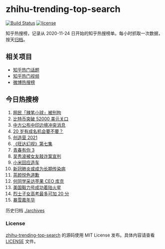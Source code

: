 # zhihu-trending-top-search

[![Build Status](https://github.com/justjavac/zhihu-trending-top-search/workflows/ci/badge.svg?branch=main)](https://github.com/justjavac/zhihu-trending-top-search/actions)
[![license](https://img.shields.io/github/license/justjavac/zhihu-trending-top-search)](https://github.com/justjavac/zhihu-trending-top-search/blob/main/LICENSE)

知乎热搜榜，记录从 2020-11-24 日开始的知乎热搜榜单。每小时抓取一次数据，按天[归档](./archives)。

## 相关项目

- [知乎热门话题](https://github.com/justjavac/zhihu-trending-hot-questions)
- [知乎热门视频](https://github.com/justjavac/zhihu-trending-hot-video)
- [微博热搜榜](https://github.com/justjavac/weibo-trending-hot-search)

## 今日热搜榜

<!-- BEGIN -->
<!-- 最后更新时间 Sun Feb 21 2021 13:04:09 GMT+0800 (CST) -->
1. [网民「辣笔小球」被刑拘](https://www.zhihu.com/search?q=辣笔小球)
1. [比特币突破 52000 美元关口](https://www.zhihu.com/search?q=比特币)
1. [中方公布中印边境冲突消息](https://www.zhihu.com/search?q=加勒万河谷冲突事件)
1. [20 岁有成名机会要不要？](https://www.zhihu.com/search?q=奇葩说)
1. [创造营 2021](https://www.zhihu.com/search?q=创造营2021)
1. [《旺达幻视》第七集](https://www.zhihu.com/search?q=旺达幻视)
1. [青春有你 3](https://www.zhihu.com/search?q=青春有你3)
1. [吴秀波被女友敲诈案宣判](https://www.zhihu.com/search?q=吴秀波)
1. [小米回应造车](https://www.zhihu.com/search?q=小米造车)
1. [新冠肺炎或成为长期传染病](https://www.zhihu.com/search?q=新冠肺炎)
1. [茶颜悦色道歉](https://www.zhihu.com/search?q=茶颜悦色道歉)
1. [何同学采访苹果 CEO 库克](https://www.zhihu.com/search?q=何同学采访库克)
1. [美国毅力号成功着陆火星](https://www.zhihu.com/search?q=毅力号)
1. [烈士子女高考最多可加 20 分](https://www.zhihu.com/search?q=高考加分)
1. [暴雪嘉年华](https://www.zhihu.com/search?q=暴雪嘉年华)
<!-- END -->

历史归档 [./archives](./archives)

### License

[zhihu-trending-top-search](https://github.com/justjavac/zhihu-trending-top-search) 的源码使用 MIT License 发布。具体内容请查看 [LICENSE](./LICENSE) 文件。
